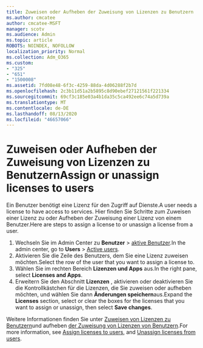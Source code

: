```yaml
---
title: Zuweisen oder Aufheben der Zuweisung von Lizenzen zu Benutzern
ms.author: cmcatee
author: cmcatee-MSFT
manager: scotv
ms.audience: Admin
ms.topic: article
ROBOTS: NOINDEX, NOFOLLOW
localization_priority: Normal
ms.collection: Adm_O365
ms.custom:
- "325"
- "651"
- "1500008"
ms.assetid: 7fd08e48-6f3c-4259-88da-4d06288f2b7d
ms.openlocfilehash: 2c3b11d51a2b5895c8d90ebef27121561f221334
ms.sourcegitcommit: 69cf3c185e03a4b1da35c5ca492ee6c74a5d739a
ms.translationtype: MT
ms.contentlocale: de-DE
ms.lasthandoff: 08/13/2020
ms.locfileid: "46657066"
---
```

# <a name="assign-or-unassign-licenses-to-users"></a><span data-ttu-id="9f401-102">Zuweisen oder Aufheben der Zuweisung von Lizenzen zu Benutzern</span><span class="sxs-lookup"><span data-stu-id="9f401-102">Assign or unassign licenses to users</span></span>

<span data-ttu-id="9f401-103">Ein Benutzer benötigt eine Lizenz für den Zugriff auf Dienste.</span><span class="sxs-lookup"><span data-stu-id="9f401-103">A user needs a license to have access to services.</span></span> <span data-ttu-id="9f401-104">Hier finden Sie Schritte zum Zuweisen einer Lizenz zu oder Aufheben der Zuweisung einer Lizenz von einem Benutzer.</span><span class="sxs-lookup"><span data-stu-id="9f401-104">Here are steps to assign a license to or unassign a license from a user.</span></span>
  
1. <span data-ttu-id="9f401-105">Wechseln Sie im Admin Center zu **Benutzer** \> [aktive Benutzer](https://go.microsoft.com/fwlink/p/?linkid=834822).</span><span class="sxs-lookup"><span data-stu-id="9f401-105">In the admin center, go to **Users** \> [Active users](https://go.microsoft.com/fwlink/p/?linkid=834822).</span></span>
2. <span data-ttu-id="9f401-106">Aktivieren Sie die Zeile des Benutzers, dem Sie eine Lizenz zuweisen möchten.</span><span class="sxs-lookup"><span data-stu-id="9f401-106">Select the row of the user that you want to assign a license to.</span></span>
3. <span data-ttu-id="9f401-107">Wählen Sie im rechten Bereich **Lizenzen und Apps** aus.</span><span class="sxs-lookup"><span data-stu-id="9f401-107">In the right pane, select **Licenses and Apps**.</span></span>
4. <span data-ttu-id="9f401-108">Erweitern Sie den Abschnitt **Lizenzen** , aktivieren oder deaktivieren Sie die Kontrollkästchen für die Lizenzen, die Sie zuweisen oder aufheben möchten, und wählen Sie dann **Änderungen speichern**aus.</span><span class="sxs-lookup"><span data-stu-id="9f401-108">Expand the **Licenses** section, select or clear the boxes for the licenses that you want to assign or unassign, then select **Save changes**.</span></span>

<span data-ttu-id="9f401-109">Weitere Informationen finden Sie unter [Zuweisen von Lizenzen zu Benutzern](https://docs.microsoft.com/microsoft-365/admin/manage/assign-licenses-to-users)und aufheben [der Zuweisung von Lizenzen von Benutzern](https://docs.microsoft.com/microsoft-365/admin/manage/remove-licenses-from-users).</span><span class="sxs-lookup"><span data-stu-id="9f401-109">For more information, see [Assign licenses to users](https://docs.microsoft.com/microsoft-365/admin/manage/assign-licenses-to-users), and [Unassign licenses from users](https://docs.microsoft.com/microsoft-365/admin/manage/remove-licenses-from-users).</span></span>